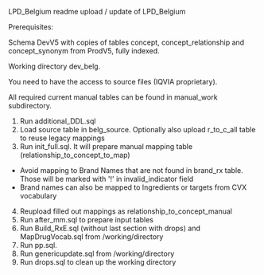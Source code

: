 LPD_Belgium readme upload / update of LPD_Belgium

Prerequisites:

Schema DevV5 with copies of tables concept, concept_relationship and concept_synonym from ProdV5, fully indexed.

Working directory dev_belg.

You need to have the access to source files (IQVIA proprietary).

All required current manual tables can be found in manual_work subdirectory.

1. Run additional_DDL.sql
2. Load source table in belg_source. Optionally also upload r_to_c_all table to reuse legacy mappings
3. Run init_full.sql. It will prepare manual mapping table (relationship_to_concept_to_map)
* Avoid mapping to Brand Names that are not found in brand_rx table. Those will be marked with '!' in invalid_indicator field
* Brand names can also be mapped to Ingredients or targets from CVX vocabulary
4. Reupload filled out mappings as relationship_to_concept_manual
5. Run after_mm.sql to prepare input tables
6. Run Build_RxE.sql (without last section with drops) and MapDrugVocab.sql from /working/directory
7. Run pp.sql.
8. Run genericupdate.sql from /working/directory
9. Run drops.sql to clean up the working directory